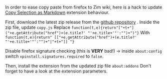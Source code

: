 In order to ease copy paste from firefox to Zim wiki, here is a hack to update [Copy Selection as Markdown](https://addons.mozilla.org/en-US/firefox/addon/copy-selection-as-markdown/) extension behaviour.

First, download the latest zip release from the [github repository](https://github.com/0x6b/copy-selection-as-markdown/tree/master/artifacts/firefox) .
Inside the zip file, update `copy.js`
Replace `function(t,e){return"["+t+"]("+e.getAttribute("href")+(e.title?' "'+e.title+'"':"")+")"}`
With `function(t,e){return" [["+e.getAttribute("href")+(e.title?' "'+e.title+'"':"")+"|"+t+"]] "}`

Disable firefox signature checking (this is **VERY** bad!)
→ inside `about:config` switch `xpinstall.signatures.required` to `false`.

Then, install the extension from the updated zip file `about:addons`
Don't forget to have a look at the extension parameters.
